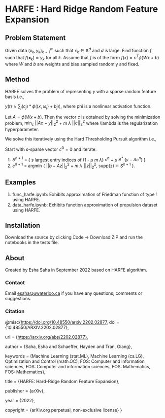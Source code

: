 # HARFE : Hard Ridge Random Feature Expansion
## Problem Statement

Given data $(x_k,y_k)_{k=1}^m$ such that $x_k\in\mathbb{R}^d$ and $d$ is large. Find function $f$ such that $f(\mathbf{x}_k)\approx y_k$ for all $k$.
Assume that $f$ is of the form $f(x) = c^T \phi(Wx+b)$ where $W$ and $b$ are weights and bias sampled randomly and fixed.

## Method

HARFE solves the problem of representing $y$ with a sparse random feature basis i.e.,
    
$y(t) \approx \sum_j (c_j) * \phi(\langle x,\omega_j\rangle + b_j))$, where phi is a nonlinear activation function. 
    
Let $A = \phi(Wx+b)$. Then the vector $c$ is obtained by solving the minimization problem,
$\min_c$ $||Ac-y||_2^2$ + $m$ $\lambda$ $||c||_2^2$
where \lambda is the regularization hyperparameter.
    
We solve this iteratively using the Hard Thresholding Pursuit algorithm i.e.,

Start with $s$-sparse vector $c^0 = 0$ and iterate:
    
1. $S^{n+1}$ = { $s$ largest entry indices of (1 - $\mu$ $m$ $\lambda$) $c^n$ + $\mu$ $A^{*}$ $(y - A c^n)$ }
2. $c^{n+1}$ = argmin { $||b - Az||_2^2$ + $m$ $\lambda$ $||z||_2^2$, supp(z) $\subset$ $S^{n+1}$ }.


## Examples

1. func_harfe.ipynb: Exhibits approximation of Friedman function of type 1 using HARFE.
2. data_harfe.ipynb: Exhibits function approximation of propulsion dataset using HARFE.

## Installation

Download the source by clicking Code -> Download ZIP and run the notebooks in the tests file.

## About 

Created by Esha Saha in September 2022 based on HARFE algorithm.

### Contact

Email esaha@uwaterloo.ca if you have any questions, comments or suggestions.

### Citation

@misc{https://doi.org/10.48550/arxiv.2202.02877,
  doi = {10.48550/ARXIV.2202.02877},
  
  url = {https://arxiv.org/abs/2202.02877},
  
  author = {Saha, Esha and Schaeffer, Hayden and Tran, Giang},
  
  keywords = {Machine Learning (stat.ML), Machine Learning (cs.LG), Optimization and Control (math.OC), FOS: Computer and information sciences, FOS: Computer and information sciences, FOS: Mathematics, FOS: Mathematics},
  
  title = {HARFE: Hard-Ridge Random Feature Expansion},
  
  publisher = {arXiv},
  
  year = {2022},
  
  copyright = {arXiv.org perpetual, non-exclusive license}
}

